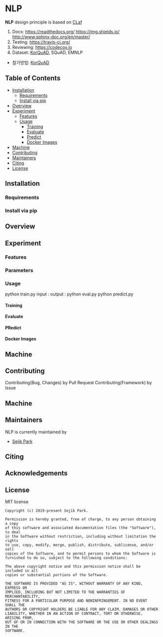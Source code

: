 # NLP
**NLP** design principle is based on [CLaf](https://github.com/naver/claf)
1. Docs: https://readthedocs.org/
              https://img.shields.io/
              http://www.sphinx-doc.org/en/master/
2. Testing: https://travis-ci.org/
3. Reviewing: https://codecov.io
4. Dataset: [KorQuAD](https://korquad.github.io), SQuAD, EMNLP
- 참가방법: [KorQuAD](https://github.com/graykode/KorQuAD-beginner)

## Table of Contents
- [Installation](#installation) 
    - [Requirements](#requirements)
    - [Install via pip](#install-via-pip)
- [Overview](#overview)
- [Experiment](#experiment)
    - [Features](#features)
    - [Usage](#usage)
        - [Training](#training) 
        - [Evaluate](#evaluate) 
        - [Predict](#predict) 
        - [Docker Images](#docker-images)
- [Machine](#machine)
- [Contributing](#contributing)
- [Maintainers](#maintainers)
- [Citing](#citing)
- [License](#license)
    
## Installation

### Requirements

### Install via pip

## Overview

## Experiment

### Features

### Parameters

### Usage
python train.py
    input : 
    output : 
python eval.py
python predict.py

#### Training

#### Evaluate

#### PRedict

#### Docker Images

## Machine

## Contributing

Contributing(Bug, Changes) by Pull Request
Contributing(Framework) by Issue



## Machine

## Maintainers
NLP is currently maintained by 

- [Sejik Park](https://github.com/Sejik)
    
## Citing
    
## Acknowledgements

## License

MIT license

```
Copyright (c) 2019-present Sejik Park.

Permission is hereby granted, free of charge, to any person obtaining a copy 
of this software and associated documentation files (the "Software"), to deal 
in the Software without restriction, including without limitation the rights 
to use, copy, modify, merge, publish, distribute, sublicense, and/or sell 
copies of the Software, and to permit persons to whom the Software is 
furnished to do so, subject to the following conditions:

The above copyright notice and this permission notice shall be included in all 
copies or substantial portions of the Software.

THE SOFTWARE IS PROVIDED "AS IS", WITHOUT WARRANTY OF ANY KIND, EXPRESS OR 
IMPLIED, INCLUDING BUT NOT LIMITED TO THE WARRANTIES OF MERCHANTABILITY, 
FITNESS FOR A PARTICULAR PURPOSE AND NONINFRINGEMENT. IN NO EVENT SHALL THE 
AUTHORS OR COPYRIGHT HOLDERS BE LIABLE FOR ANY CLAIM, DAMAGES OR OTHER 
LIABILITY, WHETHER IN AN ACTION OF CONTRACT, TORT OR OTHERWISE, ARISING FROM, 
OUT OF OR IN CONNECTION WITH THE SOFTWARE OR THE USE OR OTHER DEALINGS IN THE 
SOFTWARE.
```
